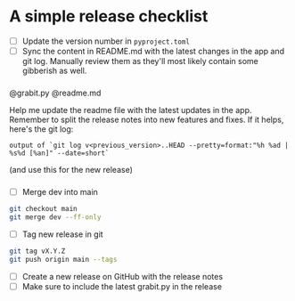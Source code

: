 # A simple release checklist

- [ ] Update the version number in `pyproject.toml`
- [ ] Sync the content in README.md with the latest changes in the app and git log. Manually review them as they'll most likely contain some gibberish as well.

###
@grabit.py @readme.md

Help me update the readme file with the latest updates in the app. Remember to split the release notes into new features and fixes. If it helps, here's the git log:

```
output of `git log v<previous_version>..HEAD --pretty=format:"%h %ad | %s%d [%an]" --date=short`
```

(and use this for the new release)

###

- [ ] Merge dev into main

```sh
git checkout main
git merge dev --ff-only
```

- [ ] Tag new release in git

```sh
git tag vX.Y.Z
git push origin main --tags
```



- [ ] Create a new release on GitHub with the release notes
- [ ] Make sure to include the latest grabit.py in the release